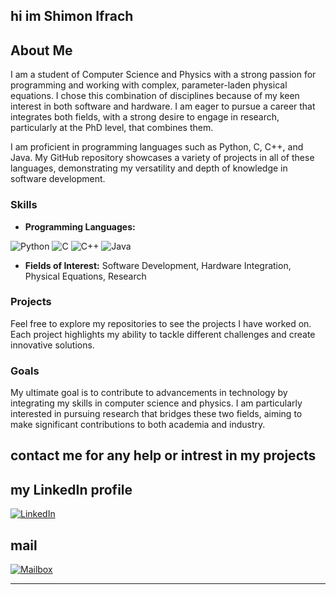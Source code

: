 hi im Shimon Ifrach
---

## About Me

I am a student of Computer Science and Physics with a strong passion for programming and working with complex, parameter-laden physical equations. I chose this combination of disciplines because of my keen interest in both software and hardware. I am eager to pursue a career that integrates both fields, with a strong desire to engage in research, particularly at the PhD level, that combines them.

I am proficient in programming languages such as Python, C, C++, and Java. My GitHub repository showcases a variety of projects in all of these languages, demonstrating my versatility and depth of knowledge in software development. 

### Skills

- **Programming Languages:**

![Python](https://img.shields.io/badge/-Python-3776AB?style=flat&logo=python&logoColor=white)
![C](https://img.shields.io/badge/-C-A8B9CC?style=flat&logo=c&logoColor=white)
![C++](https://img.shields.io/badge/-C++-00599C?style=flat&logo=c%2B%2B&logoColor=white)
![Java](https://img.shields.io/badge/-Java-007396?style=flat&logo=java&logoColor=white)

- **Fields of Interest:** Software Development, Hardware Integration, Physical Equations, Research

### Projects

Feel free to explore my repositories to see the projects I have worked on. Each project highlights my ability to tackle different challenges and create innovative solutions.

### Goals

My ultimate goal is to contribute to advancements in technology by integrating my skills in computer science and physics. I am particularly interested in pursuing research that bridges these two fields, aiming to make significant contributions to both academia and industry.

## contact me for any help or intrest in my projects

## my LinkedIn profile

<a href="https://www.linkedin.com/in/shimon-ifrach-a022b5215/" target="_blank">
  <img src="https://img.shields.io/badge/LinkedIn-0A66C2?style=for-the-badge&logo=linkedin&logoColor=white" alt="LinkedIn">
</a>

## mail

<a href="mailto:simaon78ifrac@gmail.com" target="_blank">
  <img src="https://img.shields.io/badge/Mailbox-D14836?style=for-the-badge&logo=gmail&logoColor=white" alt="Mailbox">
</a>


---



